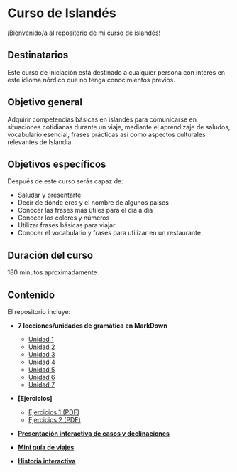 # Curso de Islandés

¡Bienvenido/a al repositorio de mi curso de islandés! 

## Destinatarios
Este curso de iniciación está destinado a cualquier persona con interés en este idioma nórdico que no tenga conocimientos previos. 

## Objetivo general
Adquirir competencias básicas en islandés para comunicarse en situaciones cotidianas durante un viaje, mediante el aprendizaje de saludos, vocabulario esencial, frases prácticas así como aspectos culturales relevantes de Islandia.

## Objetivos específicos
Después de este curso serás capaz de:
- Saludar y presentarte
- Decir de dónde eres y el nombre de algunos países
- Conocer las frases más útiles para el día a día
- Conocer los colores y números
- Utilizar frases básicas para viajar
- Conocer el vocabulario y frases para utilizar en un restaurante

## Duración del curso
180 minutos aproximadamente

## Contenido  
El repositorio incluye:  
- **7 lecciones/unidades de gramática en MarkDown**  
  - [Unidad 1](/1.teoria-gramatica/U1_hae.md)  
  - [Unidad 2](/1.teoria-gramatica/U2_de_donde_eres.md)
  - [Unidad 3](/1.teoria-gramatica/U3_frases_utiles.md)
  - [Unidad 4](/1.teoria-gramatica/U4_colores.md)
  - [Unidad 5](/1.teoria-gramatica/U5_numeros.md)
  - [Unidad 6](/1.teoria-gramatica/U6_de_viaje.md)
  - [Unidad 7](/1.teoria-gramatica/U7_restaurante.md)
    
- **[Ejercicios]**
  - [Ejercicios 1 (PDF)](/2.ejercicios/ejercicios_1.pdf)
  - [Ejercicios 2 (PDF)](/2.ejercicios/ejercicios_2.pdf)

- **[Presentación interactiva de casos y declinaciones](/3.casos_declinaciones/index.html)**  
- **[Mini guía de viajes](/4.guia_de_viajes)**  
- **[Historia interactiva](/5.historia_interactiva/PERDIDO_EN_ISLANDIA.html)**  
